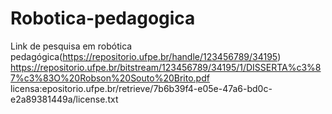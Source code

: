 # Robotica-pedagogica
Link de pesquisa em robótica pedagógica(https://repositorio.ufpe.br/handle/123456789/34195)
https://repositorio.ufpe.br/bitstream/123456789/34195/1/DISSERTA%c3%87%c3%83O%20Robson%20Souto%20Brito.pdf
licensa:epositorio.ufpe.br/retrieve/7b6b39f4-e05e-47a6-bd0c-e2a89381449a/license.txt
